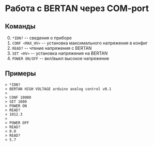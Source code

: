 # Работа с BERTAN через COM-port

## Команды

0. `*IDN?` -- сведения о приборе
0. `CONF <MAX_HV>` -- установка максимального напряжения в конфиг
0. `READ?` -- чтение напряжения с BERTAN
0. `SET <HV>` -- установка напряжения на BERTAN
0. `POWER ON/OFF` -- вкл/выкл высокое напряжение

## Примеры

```
> *IDN?
< BERTAN HIGH VOLTAGE arduino analog control v0.1
>
> CONF 10000
> SET 1000
> POWER ON
> READ?
< 1012.3
>
> POWER OFF
> READ?
< 0.0
> READ?
< 5.7
```

